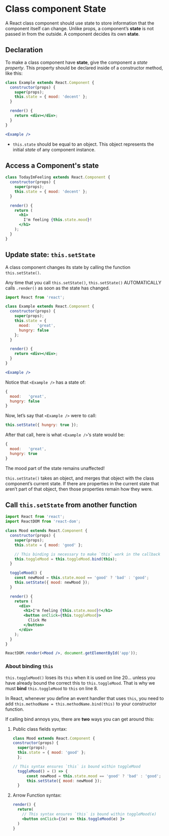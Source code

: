 # Class component State

A React class component should use state to store information that the component itself can change. Unlike props, a component’s **state** is not passed in from the outside. A component decides its own **state**.

## Declaration

To make a class component have **state**, give the component a *state property*. This property should be declared inside of a constructor method, like this:

```jsx
class Example extends React.Component {
  constructor(props) {
    super(props);
    this.state = { mood: 'decent' };
  }

  render() {
    return <div></div>;
  }
}

<Example />
```

- `this.state` should be equal to an object. This object represents the initial *state* of any component instance.

## Access a Component's state

```jsx
class TodayImFeeling extends React.Component {
  constructor(props) {
    super(props);
    this.state = { mood: 'decent' };
  }

  render() {
    return (
      <h1>
        I'm feeling {this.state.mood}!
      </h1>
    );
  }
}
```

## Update state: `this.setState`

A class component changes its state by calling the function `this.setState()`.

Any time that you call `this.setState()`, `this.setState()` AUTOMATICALLY calls `.render()` as soon as the state has changed.

```jsx
import React from 'react';

class Example extends React.Component {
  constructor(props) {
    super(props);
    this.state = {
      mood:   'great',
      hungry: false
    };
  }

  render() {
    return <div></div>;
  }
}

<Example />
```

Notice that `<Example />` has a state of:

```jsx
{
  mood:   'great',
  hungry: false
}
```

Now, let’s say that `<Example />` were to call:

```jsx
this.setState({ hungry: true });
```

After that call, here is what `<Example />`‘s state would be:

```jsx
{
  mood:   'great',
  hungry: true
}
```

The mood part of the state remains unaffected!

`this.setState()` takes an object, and merges that object with the class component’s current state. If there are properties in the current state that aren’t part of that object, then those properties remain how they were.

## Call `this.setState` from another function

```jsx
import React from 'react';
import ReactDOM from 'react-dom';

class Mood extends React.Component {
  constructor(props) {
    super(props);
    this.state = { mood: 'good' };

    // This binding is necessary to make `this` work in the callback
    this.toggleMood = this.toggleMood.bind(this);
  }

  toggleMood() {
    const newMood = this.state.mood == 'good' ? 'bad' : 'good';
    this.setState({ mood: newMood });
  }

  render() {
    return (
      <div>
        <h1>I'm feeling {this.state.mood}!</h1>
        <button onClick={this.toggleMood}>
          Click Me
        </button>
      </div>
    );
  }
}

ReactDOM.render(<Mood />, document.getElementById('app'));
```

### About binding `this`

`this.toggleMood()` loses its `this` when it is used on line 20… unless you have already bound the correct this to `this.toggleMood`. That is why we must **bind** `this.toggleMood` to `this` on line 8.

In React, whenever you define an event handler that uses `this`, you need to add `this.methodName = this.methodName.bind(this)` to your constructor function.

If calling bind annoys you, there are **two** ways you can get around this:

1. Public class fields syntax:

    ```jsx
    class Mood extends React.Component {
    constructor(props) {
      super(props);
      this.state = { mood: 'good' };
      };

    // This syntax ensures `this` is bound within toggleMood
      toggleMood() = () => {
          const newMood = this.state.mood == 'good' ? 'bad' : 'good';
          this.setState({ mood: newMood });
      }
    ```

2. Arrow Function syntax:

    ```jsx
    render() {
      return(
        // This syntax ensures `this` is bound within toggleMood(e)
        <button onClick={(e) => this.toggleMood(e) }>
      )
    }
    ```
